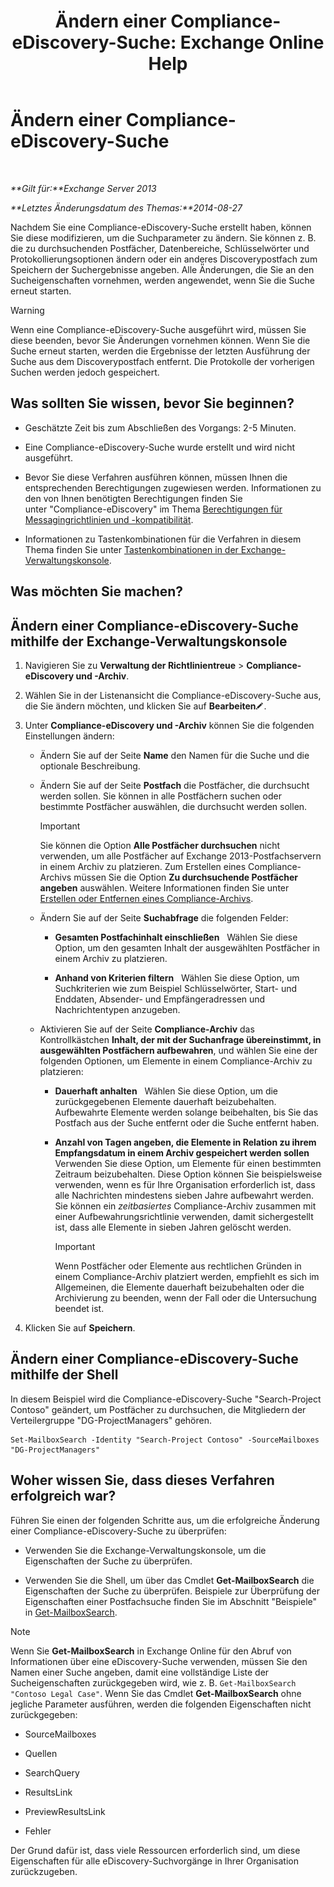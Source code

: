 ﻿---
title: 'Ändern einer Compliance-eDiscovery-Suche: Exchange Online Help'
TOCTitle: Ändern einer Compliance-eDiscovery-Suche
ms:assetid: 3162743c-cc12-4997-91e0-bcbfea8bcb17
ms:mtpsurl: https://technet.microsoft.com/de-de/library/Dd335182(v=EXCHG.150)
ms:contentKeyID: 50475416
ms.date: 05/23/2018
mtps_version: v=EXCHG.150
ms.translationtype: MT
---

# Ändern einer Compliance-eDiscovery-Suche

 

_**Gilt für:**Exchange Server 2013_

_**Letztes Änderungsdatum des Themas:**2014-08-27_

Nachdem Sie eine Compliance-eDiscovery-Suche erstellt haben, können Sie diese modifizieren, um die Suchparameter zu ändern. Sie können z. B. die zu durchsuchenden Postfächer, Datenbereiche, Schlüsselwörter und Protokollierungsoptionen ändern oder ein anderes Discoverypostfach zum Speichern der Suchergebnisse angeben. Alle Ä̈nderungen, die Sie an den Sucheigenschaften vornehmen, werden angewendet, wenn Sie die Suche erneut starten.


> [!WARNING]
> Wenn eine Compliance-eDiscovery-Suche ausgeführt wird, müssen Sie diese beenden, bevor Sie Änderungen vornehmen können. Wenn Sie die Suche erneut starten, werden die Ergebnisse der letzten Ausführung der Suche aus dem Discoverypostfach entfernt. Die Protokolle der vorherigen Suchen werden jedoch gespeichert.



## Was sollten Sie wissen, bevor Sie beginnen?

  - Geschätzte Zeit bis zum Abschließen des Vorgangs: 2-5 Minuten.

  - Eine Compliance-eDiscovery-Suche wurde erstellt und wird nicht ausgeführt.

  - Bevor Sie diese Verfahren ausführen können, müssen Ihnen die entsprechenden Berechtigungen zugewiesen werden. Informationen zu den von Ihnen benötigten Berechtigungen finden Sie unter "Compliance-eDiscovery" im Thema [Berechtigungen für Messagingrichtlinien und -kompatibilität](messaging-policy-and-compliance-permissions-exchange-2013-help.md).

  - Informationen zu Tastenkombinationen für die Verfahren in diesem Thema finden Sie unter [Tastenkombinationen in der Exchange-Verwaltungskonsole](keyboard-shortcuts-in-the-exchange-admin-center-exchange-online-protection-help.md).

## Was möchten Sie machen?

## Ändern einer Compliance-eDiscovery-Suche mithilfe der Exchange-Verwaltungskonsole

1.  Navigieren Sie zu **Verwaltung der Richtlinientreue** \> **Compliance-eDiscovery und -Archiv**.

2.  Wählen Sie in der Listenansicht die Compliance-eDiscovery-Suche aus, die Sie ändern möchten, und klicken Sie auf **Bearbeiten**![Bearbeitungssymbol](images/Bb124582.6f53ccb2-1f13-4c02-bea0-30690e6ea71d(EXCHG.150).gif "Bearbeitungssymbol").

3.  Unter **Compliance-eDiscovery und -Archiv** können Sie die folgenden Einstellungen ändern:
    
      - Ändern Sie auf der Seite **Name** den Namen für die Suche und die optionale Beschreibung.
    
      - Ändern Sie auf der Seite **Postfach** die Postfächer, die durchsucht werden sollen. Sie können in alle Postfächern suchen oder bestimmte Postfächer auswählen, die durchsucht werden sollen.
        

        > [!IMPORTANT]
        > Sie können die Option <STRONG>Alle Postfächer durchsuchen</STRONG> nicht verwenden, um alle Postfächer auf Exchange 2013-Postfachservern in einem Archiv zu platzieren. Zum Erstellen eines Compliance-Archivs müssen Sie die Option <STRONG>Zu durchsuchende Postfächer angeben</STRONG> auswählen. Weitere Informationen finden Sie unter <A href="create-or-remove-an-in-place-hold-exchange-2013-help.md">Erstellen oder Entfernen eines Compliance-Archivs</A>.

    
      - Ändern Sie auf der Seite **Suchabfrage** die folgenden Felder:
        
          - **Gesamten Postfachinhalt einschließen**   Wählen Sie diese Option, um den gesamten Inhalt der ausgewählten Postfächer in einem Archiv zu platzieren.
        
          - **Anhand von Kriterien filtern**   Wählen Sie diese Option, um Suchkriterien wie zum Beispiel Schlüsselwörter, Start- und Enddaten, Absender- und Empfängeradressen und Nachrichtentypen anzugeben.
    
      - Aktivieren Sie auf der Seite **Compliance-Archiv** das Kontrollkästchen **Inhalt, der mit der Suchanfrage übereinstimmt, in ausgewählten Postfächern aufbewahren**, und wählen Sie eine der folgenden Optionen, um Elemente in einem Compliance-Archiv zu platzieren:
        
          - **Dauerhaft anhalten**   Wählen Sie diese Option, um die zurückgegebenen Elemente dauerhaft beizubehalten. Aufbewahrte Elemente werden solange beibehalten, bis Sie das Postfach aus der Suche entfernt oder die Suche entfernt haben.
        
          - **Anzahl von Tagen angeben, die Elemente in Relation zu ihrem Empfangsdatum in einem Archiv gespeichert werden sollen** Verwenden Sie diese Option, um Elemente für einen bestimmten Zeitraum beizubehalten. Diese Option können Sie beispielsweise verwenden, wenn es für Ihre Organisation erforderlich ist, dass alle Nachrichten mindestens sieben Jahre aufbewahrt werden. Sie können ein *zeitbasiertes* Compliance-Archiv zusammen mit einer Aufbewahrungsrichtlinie verwenden, damit sichergestellt ist, dass alle Elemente in sieben Jahren gelöscht werden.
            

            > [!IMPORTANT]
            > Wenn Postfächer oder Elemente aus rechtlichen Gründen in einem Compliance-Archiv platziert werden, empfiehlt es sich im Allgemeinen, die Elemente dauerhaft beizubehalten oder die Archivierung zu beenden, wenn der Fall oder die Untersuchung beendet ist.



4.  Klicken Sie auf **Speichern**.

## Ändern einer Compliance-eDiscovery-Suche mithilfe der Shell

In diesem Beispiel wird die Compliance-eDiscovery-Suche "Search-Project Contoso" geändert, um Postfächer zu durchsuchen, die Mitgliedern der Verteilergruppe "DG-ProjectManagers" gehören.

    Set-MailboxSearch -Identity "Search-Project Contoso" -SourceMailboxes "DG-ProjectManagers"

## Woher wissen Sie, dass dieses Verfahren erfolgreich war?

Führen Sie einen der folgenden Schritte aus, um die erfolgreiche Änderung einer Compliance-eDiscovery-Suche zu überprüfen:

  - Verwenden Sie die Exchange-Verwaltungskonsole, um die Eigenschaften der Suche zu überprüfen.

  - Verwenden Sie die Shell, um über das Cmdlet **Get-MailboxSearch** die Eigenschaften der Suche zu überprüfen. Beispiele zur Überprüfung der Eigenschaften einer Postfachsuche finden Sie im Abschnitt "Beispiele" in [Get-MailboxSearch](https://technet.microsoft.com/de-de/library/dd351021\(v=exchg.150\)).


> [!NOTE]
> Wenn Sie <STRONG>Get-MailboxSearch</STRONG> in Exchange Online für den Abruf von Informationen über eine eDiscovery-Suche verwenden, müssen Sie den Namen einer Suche angeben, damit eine vollständige Liste der Sucheigenschaften zurückgegeben wird, wie z.&nbsp;B. <CODE>Get-MailboxSearch "Contoso Legal Case"</CODE>. Wenn Sie das Cmdlet <STRONG>Get-MailboxSearch</STRONG> ohne jegliche Parameter ausführen, werden die folgenden Eigenschaften nicht zurückgegeben: 
> <UL>
> <LI>
> <P>SourceMailboxes</P>
> <LI>
> <P>Quellen</P>
> <LI>
> <P>SearchQuery</P>
> <LI>
> <P>ResultsLink</P>
> <LI>
> <P>PreviewResultsLink</P>
> <LI>
> <P>Fehler</P></LI></UL>Der Grund dafür ist, dass viele Ressourcen erforderlich sind, um diese Eigenschaften für alle eDiscovery-Suchvorgänge in Ihrer Organisation zurückzugeben.


